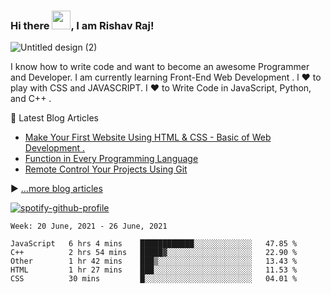 ### Hi there <img src="https://raw.githubusercontent.com/MartinHeinz/MartinHeinz/master/wave.gif" width="30px">, I am Rishav Raj!

![Untitled design (2)](https://user-images.githubusercontent.com/62508858/114602766-9acb6780-9cb4-11eb-9a07-21ee43c56209.gif)

I know how to write code and want to become an awesome Programmer and Developer. I am currently learning Front-End Web Development . l ❤ to play with CSS and JAVASCRIPT. I ❤ to Write Code in JavaScript, Python, and C++ . 

📘 Latest Blog Articles

<!-- BLOG-POST-LIST:START -->
- [Make Your First Website Using HTML & CSS - Basic of Web Development .](https://dev.to/iamrishavraj1/make-your-first-website-using-html-css-basic-of-web-development-2inm)
- [Function in Every Programming Language](https://dev.to/iamrishavraj1/function-in-every-programming-language-2fja)
- [Remote Control Your Projects Using Git](https://dev.to/iamrishavraj1/remote-control-your-projects-using-git-4igb)
<!-- BLOG-POST-LIST:END -->

▶ [...more blog articles](https://dev.to/iamrishavraj1)

[![spotify-github-profile](https://spotify-github-profile.vercel.app/api/view?uid=31g5zudo4iztrs6sawfvqgkuzrv4&cover_image=false&theme=default)](https://spotify-github-profile.vercel.app/api/view?uid=31g5zudo4iztrs6sawfvqgkuzrv4&redirect=true)

<!--START_SECTION:waka-->
```text
Week: 20 June, 2021 - 26 June, 2021

JavaScript   6 hrs 4 mins    ████████████░░░░░░░░░░░░░   47.85 % 
C++          2 hrs 54 mins   █████▓░░░░░░░░░░░░░░░░░░░   22.90 % 
Other        1 hr 42 mins    ███▒░░░░░░░░░░░░░░░░░░░░░   13.43 % 
HTML         1 hr 27 mins    ███░░░░░░░░░░░░░░░░░░░░░░   11.53 % 
CSS          30 mins         █░░░░░░░░░░░░░░░░░░░░░░░░   04.01 % 
```
<!--END_SECTION:waka-->

